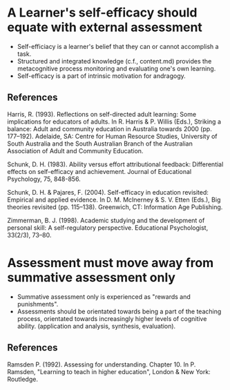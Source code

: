 # A Learner's self-efficacy should equate with external assessment

* Self-efficiacy is a learner's belief that they can or cannot accomplish a task.
* Structured and integrated knowledge (c.f., content.md) provides the metacognitive process monitoring and evaluating one's own learning.
* Self-efficacy is a part of intrinsic motivation for andragogy.

## References

Harris, R. (1993). Reflections on self-directed adult learning: Some implications for educators of adults. In R. Harris & P. Willis (Eds.), Striking a balance: Adult and community education in Australia towards 2000 (pp. 177–192). Adelaide, SA: Centre for Human Resource Studies, University of South Australia and the South Australian Branch of the Australian Association of Adult and Community Education.

Schunk, D. H. (1983). Ability versus effort attributional feedback: Differential effects on self-efficacy and achievement. Journal of Educational Psychology, 75, 848-856.

Schunk, D. H. & Pajares, F. (2004). Self-efficacy in education revisited: Empirical and applied evidence. In D. M. McInerney & S. V. Etten (Eds.), Big theories revisited (pp. 115–138). Greenwich, CT: Information Age Publishing.
  
Zimmerman, B. J. (1998). Academic studying and the development of personal skill: A self-regulatory perspective. Educational Psychologist, 33(2/3), 73–80.

# Assessment must move away from summative assessment only

* Summative assessment only is experienced as "rewards and punishments".
* Assessments should be orientated towards being a part of the teaching process, orientated towards increasingly higher levels of cognitive ability. (application and analysis, synthesis, evaluation).

## References

Ramsden P. (1992). Assessing for understanding. Chapter 10. In P. Ramsden, "Learning to teach in higher education", London & New York: Routledge.
